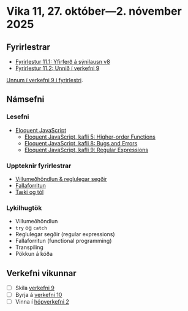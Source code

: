 # Vika 11, 27. október—2. nóvember 2025

## Fyrirlestrar

- [Fyrirlestur 11.1: Yfirferð á sýnilausn v8](https://youtu.be/dYKiTp4pjec)
- [Fyrirlestur 11.2: Unnið í verkefni 9](https://youtu.be/x3qjhkwmZAU)

[Unnum í verkefni 9 í fyrirlestri](https://github.com/vefforritun/vef1-2025-v9-unnid-i-tima).

## Námsefni

### Lesefni

- [Eloquent JavaScript](https://eloquentjavascript.net/)
  - [Eloquent JavaScript, kafli 5: Higher-order Functions](https://eloquentjavascript.net/05_higher_order.html)
  - [Eloquent JavaScript, kafli 8: Bugs and Errors](https://eloquentjavascript.net/08_error.html)
  - [Eloquent JavaScript, kafli 9: Regular Expressions](https://eloquentjavascript.net/09_regexp.html)

### Uppteknir fyrirlestrar

- [Villumeðhöndlun & reglulegar segðir](../namsefni/35.errors-regex/)
- [Fallaforritun](../namsefni/36.functional/)
- [Tæki og tól](../namsefni/37.tools/)

### Lykilhugtök

- Villumeðhöndlun
- `try` og `catch`
- Reglulegar segðir (regular expressions)
- Fallaforritun (functional programming)
- Transpiling
- Pökkun á kóða

## Verkefni vikunnar

- [ ] Skila [verkefni 9](https://github.com/vefforritun/vef1-2025-v9)
- [ ] Byrja á [verkefni 10](https://github.com/vefforritun/vef1-2025-v10)
- [ ] Vinna í [hópverkefni 2](https://github.com/vefforritun/vef1-2025-h2)
